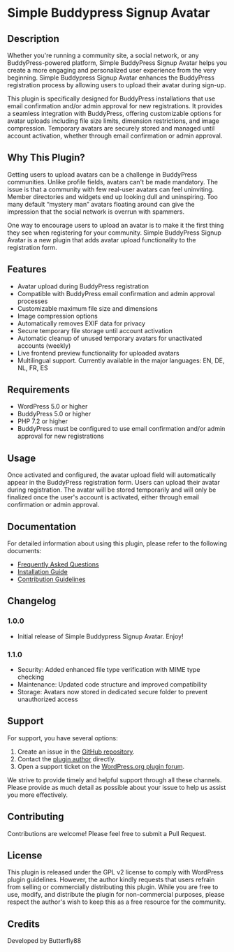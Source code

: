 # Simple Buddypress Signup Avatar

## Description
Whether you're running a community site, a social network, or any BuddyPress-powered platform, Simple BuddyPress Signup Avatar helps you create a more engaging and personalized user experience from the very beginning. Simple Buddypress Signup Avatar enhances the BuddyPress registration process by allowing users to upload their avatar during sign-up.

This plugin is specifically designed for BuddyPress installations that use email confirmation and/or admin approval for new registrations. It provides a seamless integration with BuddyPress, offering customizable options for avatar uploads including file size limits, dimension restrictions, and image compression. Temporary avatars are securely stored and managed until account activation, whether through email confirmation or admin approval.

## Why This Plugin?
Getting users to upload avatars can be a challenge in BuddyPress communities. Unlike profile fields, avatars can't be made mandatory. The issue is that a community with few real-user avatars can feel uninviting. Member directories and widgets end up looking dull and uninspiring. Too many default “mystery man” avatars floating around can give the impression that the social network is overrun with spammers.

One way to encourage users to upload an avatar is to make it the first thing they see when registering for your community. Simple BuddyPress Signup Avatar is a new plugin that adds avatar upload functionality to the registration form.

## Features
- Avatar upload during BuddyPress registration
- Compatible with BuddyPress email confirmation and admin approval processes
- Customizable maximum file size and dimensions
- Image compression options
- Automatically removes EXIF data for privacy
- Secure temporary file storage until account activation
- Automatic cleanup of unused temporary avatars for unactivated accounts (weekly)
- Live frontend preview functionality for uploaded avatars
- Multilingual support. Currently available in the major languages: EN, DE, NL, FR, ES

## Requirements
- WordPress 5.0 or higher
- BuddyPress 5.0 or higher
- PHP 7.2 or higher
- BuddyPress must be configured to use email confirmation and/or admin approval for new registrations

## Usage
Once activated and configured, the avatar upload field will automatically appear in the BuddyPress registration form. Users can upload their avatar during registration. The avatar will be stored temporarily and will only be finalized once the user's account is activated, either through email confirmation or admin approval.

## Documentation

For detailed information about using this plugin, please refer to the following documents:

- [Frequently Asked Questions](FAQ.md)
- [Installation Guide](INSTALL.md)
- [Contribution Guidelines](CONTRIBUTING.md)

## Changelog
### 1.0.0
- Initial release of Simple Buddypress Signup Avatar. Enjoy!

### 1.1.0
- Security: Added enhanced file type verification with MIME type checking
- Maintenance: Updated code structure and improved compatibility
- Storage: Avatars now stored in dedicated secure folder to prevent unauthorized access

## Support

For support, you have several options:

1. Create an issue in the [GitHub repository](https://github.com/flowerz88/simple-bp-signup-avatar).
2. Contact the [plugin author](https://github.com/flowerz88) directly.
3. Open a support ticket on the [WordPress.org plugin forum](https://wordpress.org/support/plugin/simple-buddypress-signup-avatar/).

We strive to provide timely and helpful support through all these channels. Please provide as much detail as possible about your issue to help us assist you more effectively.


## Contributing
Contributions are welcome! Please feel free to submit a Pull Request.

## License
This plugin is released under the GPL v2 license to comply with WordPress plugin guidelines. However, the author kindly requests that users refrain from selling or commercially distributing this plugin. While you are free to use, modify, and distribute the plugin for non-commercial purposes, please respect the author's wish to keep this as a free resource for the community.

## Credits
Developed by Butterfly88

